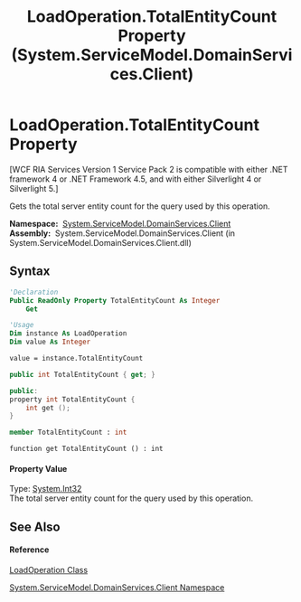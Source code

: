 ﻿---
title: LoadOperation.TotalEntityCount Property  (System.ServiceModel.DomainServices.Client)
TOCTitle: TotalEntityCount Property
ms:assetid: P:System.ServiceModel.DomainServices.Client.LoadOperation.TotalEntityCount
ms:mtpsurl: https://msdn.microsoft.com/en-us/library/system.servicemodel.domainservices.client.loadoperation.totalentitycount(v=VS.91)
ms:contentKeyID: 28754550
ms.date: 01/27/2012
mtps_version: v=VS.91
f1_keywords:
- System.ServiceModel.DomainServices.Client.LoadOperation.TotalEntityCount
- System.ServiceModel.DomainServices.Client.LoadOperation.get_TotalEntityCount
dev_langs:
- CSharp
- JScript
- VB
- FSharp
- c++
api_location:
- System.ServiceModel.DomainServices.Client.dll
api_name:
- System.ServiceModel.DomainServices.Client.LoadOperation.get_TotalEntityCount
- System.ServiceModel.DomainServices.Client.LoadOperation.TotalEntityCount
api_type:
- Managed
topic_type:
- apiref
- kbSyntax
product_family_name: VS
ROBOTS: INDEX,FOLLOW
---

# LoadOperation.TotalEntityCount Property

\[WCF RIA Services Version 1 Service Pack 2 is compatible with either .NET framework 4 or .NET Framework 4.5, and with either Silverlight 4 or Silverlight 5.\]

Gets the total server entity count for the query used by this operation.

**Namespace:**  [System.ServiceModel.DomainServices.Client](ff422479\(v=vs.91\).md)  
**Assembly:**  System.ServiceModel.DomainServices.Client (in System.ServiceModel.DomainServices.Client.dll)

## Syntax

``` vb
'Declaration
Public ReadOnly Property TotalEntityCount As Integer
    Get
```

``` vb
'Usage
Dim instance As LoadOperation
Dim value As Integer

value = instance.TotalEntityCount
```

``` csharp
public int TotalEntityCount { get; }
```

``` c++
public:
property int TotalEntityCount {
    int get ();
}
```

``` fsharp
member TotalEntityCount : int
```

``` jscript
function get TotalEntityCount () : int
```

#### Property Value

Type: [System.Int32](https://msdn.microsoft.com/en-us/library/td2s409d)  
The total server entity count for the query used by this operation.  
  

## See Also

#### Reference

[LoadOperation Class](ff422941\(v=vs.91\).md)

[System.ServiceModel.DomainServices.Client Namespace](ff422479\(v=vs.91\).md)

